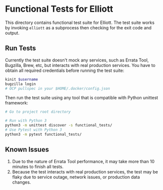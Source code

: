 # Functional Tests for Elliott

This directory contains functional test suite for Elliott.
The test suite works by invoking `elliott` as a subprocess then checking for
the exit code and output.

## Run Tests

Currently the test suite doesn't mock any services, such as Errata Tool, Bugzilla, Brew, etc, but interacts with real production services. You have to obtain all required credentials before running the test suite:

``` sh
kinit $username
bugzilla login
# OCP pullspec in your $HOME/.docker/config.json
```

Then run the test suite using any tool that is compatible with Python unittest framework:

``` sh
# Go to project root directory

# Run with Python 3
python3 -m unittest discover -s functional_tests/
# Use Pytest with Python 3
python3 -m pytest functional_tests/
```

## Known Issues
1. Due to the nature of Errata Tool performance, it may take more than 10 minutes to finish all tests.
2. Because the test interacts with real production services, the test may be flaky due to service outage, network issues, or production data changes.
